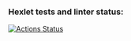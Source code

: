 ### Hexlet tests and linter status:
[![Actions Status](https://github.com/Wyzzi/java-project-61/actions/workflows/hexlet-check.yml/badge.svg)](https://github.com/Wyzzi/java-project-61/actions)